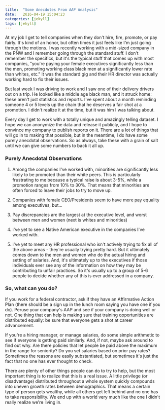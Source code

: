 ```yaml
---
title:  "Some Anecdotes From AAP Analysis"
date:   2016-04-19 15:04:23
categories: [jekyll]
tags: [jekyll]
---
```

At my job I get to tell companies when they don't hire, fire, promote, or pay fairly. It's kind of an honor, but often times it just feels like I'm just going through the motions. I was recently working with a mid-sized company in the PNW and I remember going through the standard stuff. I don't remember the specifics, but it's the typical stuff that comes up with most companies, "you're paying your female executives significantly less than the men, promoting working class black men at a significantly lower rate than whites, etc." It was the standard gig and their HR director was actually working hard to fix their issues.

But last week I was driving to work and I saw one of their delivery drivers out on a trip. He looked like a middle age black man, and it struck home: these aren't just statistics and reports. I've spent about a month reminding someone 4 or 5 levels up the chain that he deserves a fair shot at a promotion. I didn't realize it at the time, but it was him I was talking about.

Every day I get to work with a totally unique and amazingly telling dataset. I hope we can anonymize the data and release it publicly, and I hope to convince my company to publish reports on it. There are a lot of things that will go in to making that possible, but in the meantime, I do have some purely anecdotal observations. So as always, take these with a grain of salt until we can give some numbers to back it all up.

### Purely Anecdotal Observations
1. Among the companies I've worked with, minorities are significantly less likely to be promoted than their white peers. This is particularly frustrating to me because a typical raise is about 3-5%, while a promotion ranges from 10% to 30%. That means that minorities are often forced to leave their jobs to try to move up.

2. Companies with female CEO/Presidents seem to have more pay equality among executives, but...

3. Pay discrepancies are the largest at the executive level, and worst between men and women (next is whites and minorities)

4. I've yet to see a Native American executive in the companies I've worked with.

5. I've yet to meet any HR professional who isn't actively trying to fix all of the above areas - they're usually trying pretty hard. But it ultimately comes down to the men and women who do the actual hiring and setting of salaries. And, it's ultimately up to the executives if those individuals ever see any of the information on how they may be contributing to unfair practices. So it's usually up to a group of 5-6 people to decide whether any of this is ever addressed in a company.

### So, what can you do?
If you work for a federal contractor, ask if they have an Affirmative Action Plan (there should be a sign up in the lunch room saying you have one if you do). Peruse your company's AAP and see if your company is doing well or not. One thing that can help is making sure that training opportunities are distributed equally: be sure that everyone gets a shot at career advancement.

If you're a hiring manager, or manage salaries, do some simple arithmetic to see if everyone is getting paid similarly. And, if not, maybe ask around to find out why. Are there policies that let people be paid above the maximum in the range for seniority? Do you set salaries based on prior pay rates? Sometimes the reasons are easily substantiated, but sometimes it's just the fact that no one has ever thought to check.

There are plenty of other things people can do to try to help, but the most important thing is to realize that this is a real issue. A little privilege (or disadvantage) distributed throughout a whole system quickly compounds into uneven growth rates between demographics. That means a certain type of person gets wealthy, while all others get left behind and no one has to take responsibility. We end up with a world very much like the one I didn't really realize we're living in.
